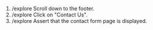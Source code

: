 1. /explore Scroll down to the footer.
2. /explore Click on "Contact Us".
3. /explore Assert that the contact form page is displayed.